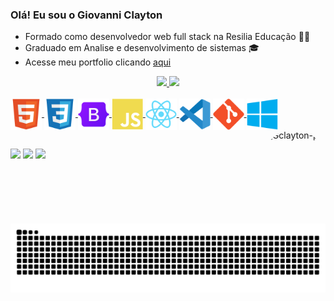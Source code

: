 ### Olá! Eu sou o Giovanni Clayton



- Formado como desenvolvedor web full stack na Resilia Educação 💛🖤
- Graduado em Analise e desenvolvimento de sistemas 🎓
- Acesse meu portfolio clicando <a href="https://gclayton0207.github.io/Portfolio/" target="_blank">aqui</a>

<div align="center">
  <a href="https://github.com/Gclayton0207">
  <img height="180em" src="https://github-readme-stats.vercel.app/api?username=Gclayton0207&show_icons=true&theme=tokyonight&include_all_commits=true&count_private=true"/>
  <img height="180em" src="https://github-readme-stats.vercel.app/api/top-langs/?username=Gclayton0207&layout=compact&langs_count=7&theme=tokyonight"/>
</div>
  <div style="display: inline_block"><br>
   <img align="center" alt="Gclayton-HTML" height="50" width="50" src="https://raw.githubusercontent.com/devicons/devicon/master/icons/html5/html5-original.svg">
  <img align="center" alt="Gclayton-CSS" height="50" width="50" src="https://raw.githubusercontent.com/devicons/devicon/master/icons/css3/css3-original.svg">
    <img align="center" alt="Gclayton-Bootstrap" height="50" width="50" src="https://raw.githubusercontent.com/devicons/devicon/2ae2a900d2f041da66e950e4d48052658d850630/icons/bootstrap/bootstrap-original.svg">
     <img align="center" alt="Gclayton-Js" height="50" width="50" src="https://raw.githubusercontent.com/devicons/devicon/master/icons/javascript/javascript-plain.svg">
    <img align="center" alt="Gclayton-React" height="50" width="50" src="https://raw.githubusercontent.com/devicons/devicon/master/icons/react/react-original.svg">
    <img align="center" alt="Gclayton-VS" height="50" width="50" src="https://raw.githubusercontent.com/devicons/devicon/2ae2a900d2f041da66e950e4d48052658d850630/icons/vscode/vscode-original.svg">
    <img align="center" alt="Gclayton-Git" height="50" width="50" src="https://raw.githubusercontent.com/devicons/devicon/2ae2a900d2f041da66e950e4d48052658d850630/icons/git/git-original.svg">
    <img align="center" alt="Gclayton-W10" height="50" width="50" src="https://raw.githubusercontent.com/devicons/devicon/2ae2a900d2f041da66e950e4d48052658d850630/icons/windows8/windows8-original.svg">
  <img align="right" alt="Gclayton-pic" height="150" style="border-radius:50px;" src="https://user-images.githubusercontent.com/75399046/149636387-acf81359-507c-47c2-bd7f-6bb6516c0049.png">
</div>
    
  ##
  
  <a href="https://api.whatsapp.com/send?phone=5511985279146" target="_blank"><img src="https://img.shields.io/badge/WhatsApp-25D366?style=for-the-badge&logo=whatsapp&logoColor=white" target="_blank"></a>
 	  <a href = "mailto:giovanni.gcda@gmail.com" target="_blank"><img src="https://img.shields.io/badge/Gmail-D14836?style=for-the-badge&logo=gmail&logoColor=white" target="_blank"></a>
  <a href="https://www.linkedin.com/in/giovanni-clayton/" target="_blank"><img src="https://img.shields.io/badge/-LinkedIn-%230077B5?style=for-the-badge&logo=linkedin&logoColor=white" target="_blank"></a> 
  
   ![Snake animation](https://github.com/Gclayton0207/Gclayton0207/blob/output/github-contribution-grid-snake.svg)
 
